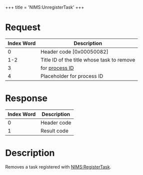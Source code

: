 +++
title = 'NIMS:UnregisterTask'
+++

# Request

<table>
<thead>
<tr class="header">
<th>Index Word</th>
<th>Description</th>
</tr>
</thead>
<tbody>
<tr class="odd">
<td>0</td>
<td>Header code [0x00050082]</td>
</tr>
<tr class="even">
<td>1-2</td>
<td>Title ID of the title whose task to remove</td>
</tr>
<tr class="odd">
<td>3</td>
<td>for <a {{% href "../IPC" %}} title="wikilink">process
ID</a></td>
</tr>
<tr class="even">
<td>4</td>
<td>Placeholder for process ID</td>
</tr>
</tbody>
</table>

# Response

| Index Word | Description |
|------------|-------------|
| 0          | Header code |
| 1          | Result code |

# Description

Removes a task registered with
[NIMS:RegisterTask](NIMS:RegisterTask "wikilink").
